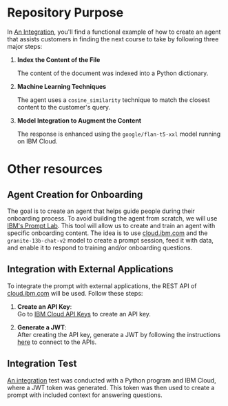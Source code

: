 # Repository Purpose

In [An Integration](./SRE%20assistant.ipynb), you'll find a functional example of how to create an agent that assists customers in finding the next course to take by following three major steps:

1. **Index the Content of the File**

   The content of the document was indexed into a Python dictionary.

2. **Machine Learning Techniques**

   The agent uses a `cosine_similarity` technique to match the closest content to the customer's query.

3. **Model Integration to Augment the Content**

   The response is enhanced using the `google/flan-t5-xxl` model running on IBM Cloud.


# Other resources
## Agent Creation for Onboarding

The goal is to create an agent that helps guide people during their onboarding process. To avoid building the agent from scratch, we will use [IBM's Prompt Lab](https://www.ibm.com/docs/en/watsonx/saas?topic=solutions-prompt-lab). This tool will allow us to create and train an agent with specific onboarding content. The idea  is to use [cloud.ibm.com](https://cloud.ibm.com) and the `granite-13b-chat-v2` model to create a prompt session, feed it with data, and enable it to respond to training and/or onboarding questions.

## Integration with External Applications

To integrate the prompt with external applications, the REST API of [cloud.ibm.com](https://cloud.ibm.com) will be used. Follow these steps:

1. **Create an API Key**:  
   Go to [IBM Cloud API Keys](https://cloud.ibm.com/iam/apikeys) to create an API key.

2. **Generate a JWT**:  
   After creating the API key, generate a JWT by following the instructions [here](https://cloud.ibm.com/docs/watson?topic=watson-iam#iam) to connect to the APIs.


## Integration Test
[An integration](./integration_test.py) test was conducted with a Python program and IBM Cloud, where a JWT token was generated. This token was then used to create a prompt with included context for answering questions.

